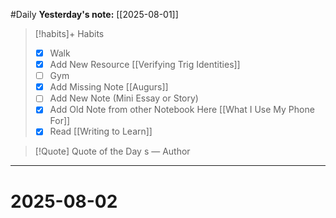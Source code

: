 #Daily
**Yesterday's note:** [[2025-08-01]]

> [!habits]+ Habits 
>- [x] Walk 
>- [x] Add New Resource [[Verifying Trig Identities]]
> - [ ] Gym 
> - [x] Add Missing Note [[Augurs]]
> - [ ] Add New Note (Mini Essay or Story)
> - [x] Add Old Note from other Notebook Here [[What I Use My Phone For]]
> - [x] Read [[Writing to Learn]]

> [!Quote]  Quote of the Day
> s
> — Author


<hr>

# 2025-08-02

